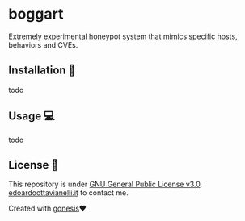 # boggart
Extremely experimental honeypot system that mimics specific hosts, behaviors and CVEs.

Installation 📡
-------
todo

Usage 💻
-------
todo

License 📝
-------
This repository is under [GNU General Public License v3.0](https://github.com/edoardottt/boggart/blob/main/LICENSE).  
[edoardoottavianelli.it](https://www.edoardoottavianelli.it) to contact me.

Created with [gonesis](https://github.com/edoardottt/gonesis)❤️
